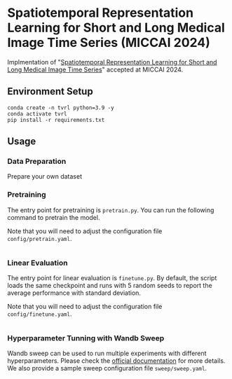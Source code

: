 # Spatiotemporal Representation Learning for Short and Long Medical Image Time Series (MICCAI 2024)
Implmentation of "[Spatiotemporal Representation Learning for Short and Long Medical Image Time Series](https://arxiv.org/abs/2403.07513)" accepted at MICCAI 2024.



## Environment Setup
```
conda create -n tvrl python=3.9 -y
conda activate tvrl
pip install -r requirements.txt
```

## Usage
### Data Preparation
Prepare your own dataset


### Pretraining
The entry point for pretraining is `pretrain.py`. You can run the following command to pretrain the model.

Note that you will need to adjust the configuration file `config/pretrain.yaml`.
```
```




### Linear Evaluation
The entry point for linear evaluation is `finetune.py`. By default, the script loads the same checkpoint and runs with 5 random seeds to report the average performance with standard deviation.

Note that you will need to adjust the configuration file `config/finetune.yaml`.

```
```

### Hyperparameter Tunning with Wandb Sweep
Wandb sweep can be used to run multiple experiments with different hyperparameters. Please check the [official documentation](https://docs.wandb.ai/guides/sweeps) for more details. We also provide a sample sweep configuration file `sweep/sweep.yaml`.
